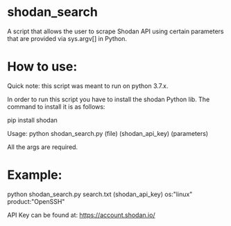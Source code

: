 # shodan_search
A script that allows the user to scrape Shodan API using certain parameters that are provided via sys.argv[] in Python.

# How to use:
Quick note: this script was meant to run on python 3.7.x.

In order to run this script you have to install the shodan Python lib. The command to install it is as follows:

pip install shodan

Usage: python shodan_search.py (file) (shodan_api_key) (parameters)
  
All the args are required. 

# Example:

python shodan_search.py search.txt (shodan_api_key) os:"linux" product:"OpenSSH"

API Key can be found at: https://account.shodan.io/



